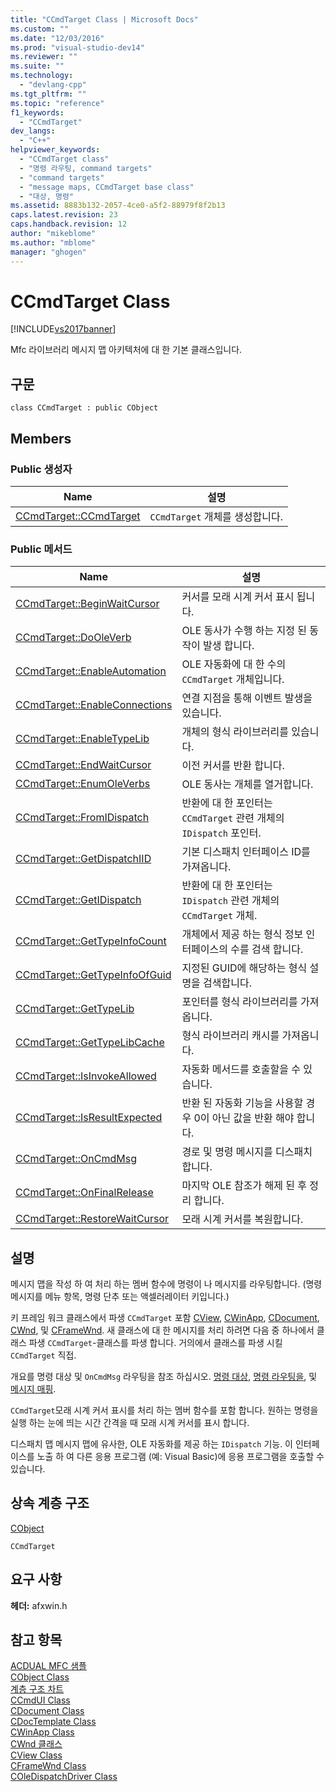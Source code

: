 ```yaml
---
title: "CCmdTarget Class | Microsoft Docs"
ms.custom: ""
ms.date: "12/03/2016"
ms.prod: "visual-studio-dev14"
ms.reviewer: ""
ms.suite: ""
ms.technology: 
  - "devlang-cpp"
ms.tgt_pltfrm: ""
ms.topic: "reference"
f1_keywords: 
  - "CCmdTarget"
dev_langs: 
  - "C++"
helpviewer_keywords: 
  - "CCmdTarget class"
  - "명령 라우팅, command targets"
  - "command targets"
  - "message maps, CCmdTarget base class"
  - "대상, 명령"
ms.assetid: 8883b132-2057-4ce0-a5f2-88979f8f2b13
caps.latest.revision: 23
caps.handback.revision: 12
author: "mikeblome"
ms.author: "mblome"
manager: "ghogen"
---
```

# CCmdTarget Class
[!INCLUDE[vs2017banner](../../assembler/inline/includes/vs2017banner.md)]

Mfc 라이브러리 메시지 맵 아키텍처에 대 한 기본 클래스입니다.  
  
## 구문  
  
```  
class CCmdTarget : public CObject  
```  
  
## Members  
  
### Public 생성자  
  
|Name|설명|  
|----------|--------|  
|[CCmdTarget::CCmdTarget](../Topic/CCmdTarget::CCmdTarget.md)|`CCmdTarget` 개체를 생성합니다.|  
  
### Public 메서드  
  
|Name|설명|  
|----------|--------|  
|[CCmdTarget::BeginWaitCursor](../Topic/CCmdTarget::BeginWaitCursor.md)|커서를 모래 시계 커서 표시 됩니다.|  
|[CCmdTarget::DoOleVerb](../Topic/CCmdTarget::DoOleVerb.md)|OLE 동사가 수행 하는 지정 된 동작이 발생 합니다.|  
|[CCmdTarget::EnableAutomation](../Topic/CCmdTarget::EnableAutomation.md)|OLE 자동화에 대 한 수의 `CCmdTarget` 개체입니다.|  
|[CCmdTarget::EnableConnections](../Topic/CCmdTarget::EnableConnections.md)|연결 지점을 통해 이벤트 발생을 있습니다.|  
|[CCmdTarget::EnableTypeLib](../Topic/CCmdTarget::EnableTypeLib.md)|개체의 형식 라이브러리를 있습니다.|  
|[CCmdTarget::EndWaitCursor](../Topic/CCmdTarget::EndWaitCursor.md)|이전 커서를 반환 합니다.|  
|[CCmdTarget::EnumOleVerbs](../Topic/CCmdTarget::EnumOleVerbs.md)|OLE 동사는 개체를 열거합니다.|  
|[CCmdTarget::FromIDispatch](../Topic/CCmdTarget::FromIDispatch.md)|반환에 대 한 포인터는 `CCmdTarget` 관련 개체의 `IDispatch` 포인터.|  
|[CCmdTarget::GetDispatchIID](../Topic/CCmdTarget::GetDispatchIID.md)|기본 디스패치 인터페이스 ID를 가져옵니다.|  
|[CCmdTarget::GetIDispatch](../Topic/CCmdTarget::GetIDispatch.md)|반환에 대 한 포인터는 `IDispatch` 관련 개체의 `CCmdTarget` 개체.|  
|[CCmdTarget::GetTypeInfoCount](../Topic/CCmdTarget::GetTypeInfoCount.md)|개체에서 제공 하는 형식 정보 인터페이스의 수를 검색 합니다.|  
|[CCmdTarget::GetTypeInfoOfGuid](../Topic/CCmdTarget::GetTypeInfoOfGuid.md)|지정된 GUID에 해당하는 형식 설명을 검색합니다.|  
|[CCmdTarget::GetTypeLib](../Topic/CCmdTarget::GetTypeLib.md)|포인터를 형식 라이브러리를 가져옵니다.|  
|[CCmdTarget::GetTypeLibCache](../Topic/CCmdTarget::GetTypeLibCache.md)|형식 라이브러리 캐시를 가져옵니다.|  
|[CCmdTarget::IsInvokeAllowed](../Topic/CCmdTarget::IsInvokeAllowed.md)|자동화 메서드를 호출할을 수 있습니다.|  
|[CCmdTarget::IsResultExpected](../Topic/CCmdTarget::IsResultExpected.md)|반환 된 자동화 기능을 사용할 경우 0이 아닌 값을 반환 해야 합니다.|  
|[CCmdTarget::OnCmdMsg](../Topic/CCmdTarget::OnCmdMsg.md)|경로 및 명령 메시지를 디스패치합니다.|  
|[CCmdTarget::OnFinalRelease](../Topic/CCmdTarget::OnFinalRelease.md)|마지막 OLE 참조가 해제 된 후 정리 합니다.|  
|[CCmdTarget::RestoreWaitCursor](../Topic/CCmdTarget::RestoreWaitCursor.md)|모래 시계 커서를 복원합니다.|  
  
## 설명  
 메시지 맵을 작성 하 여 처리 하는 멤버 함수에 명령이 나 메시지를 라우팅합니다.  \(명령 메시지를 메뉴 항목, 명령 단추 또는 액셀러레이터 키입니다.\)  
  
 키 프레임 워크 클래스에서 파생 `CCmdTarget` 포함  [CView](../../mfc/reference/cview-class.md),  [CWinApp](../../mfc/reference/cwinapp-class.md),  [CDocument](../../mfc/reference/cdocument-class.md),  [CWnd](../../mfc/reference/cwnd-class.md), 및  [CFrameWnd](../../mfc/reference/cframewnd-class.md).  새 클래스에 대 한 메시지를 처리 하려면 다음 중 하나에서 클래스 파생 `CCmdTarget`\-클래스를 파생 합니다.  거의에서 클래스를 파생 시킬 `CCmdTarget` 직접.  
  
 개요를 명령 대상 및 `OnCmdMsg` 라우팅을 참조 하십시오.  [명령 대상](../../mfc/command-targets.md),  [명령 라우팅을](../../mfc/command-routing.md), 및  [메시지 매핑](../../mfc/mapping-messages.md).  
  
 `CCmdTarget`모래 시계 커서 표시를 처리 하는 멤버 함수를 포함 합니다.  원하는 명령을 실행 하는 눈에 띄는 시간 간격을 때 모래 시계 커서를 표시 합니다.  
  
 디스패치 맵 메시지 맵에 유사한, OLE 자동화를 제공 하는 `IDispatch` 기능.  이 인터페이스를 노출 하 여 다른 응용 프로그램 \(예: Visual Basic\)에 응용 프로그램을 호출할 수 있습니다.  
  
## 상속 계층 구조  
 [CObject](../../mfc/reference/cobject-class.md)  
  
 `CCmdTarget`  
  
## 요구 사항  
 **헤더:** afxwin.h  
  
## 참고 항목  
 [ACDUAL MFC 샘플](../../top/visual-cpp-samples.md)   
 [CObject Class](../../mfc/reference/cobject-class.md)   
 [계층 구조 차트](../../mfc/hierarchy-chart.md)   
 [CCmdUI Class](../../mfc/reference/ccmdui-class.md)   
 [CDocument Class](../../mfc/reference/cdocument-class.md)   
 [CDocTemplate Class](../../mfc/reference/cdoctemplate-class.md)   
 [CWinApp Class](../../mfc/reference/cwinapp-class.md)   
 [CWnd 클래스](../../mfc/reference/cwnd-class.md)   
 [CView Class](../../mfc/reference/cview-class.md)   
 [CFrameWnd Class](../../mfc/reference/cframewnd-class.md)   
 [COleDispatchDriver Class](../../mfc/reference/coledispatchdriver-class.md)